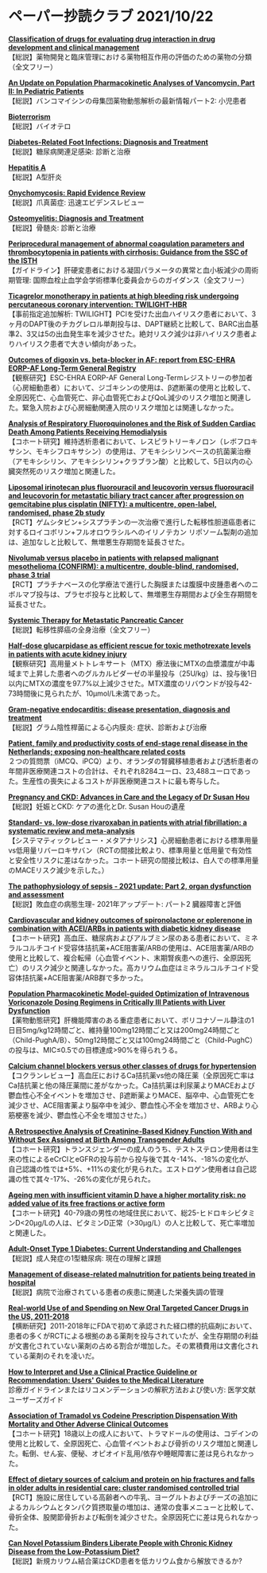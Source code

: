 # ペーパー抄読クラブ 2021/10/22

[**Classification of drugs for evaluating drug interaction in drug development and clinical management**](https://pubmed.ncbi.nlm.nih.gov/34666290/)  
【総説】薬物開発と臨床管理における薬物相互作用の評価のための薬物の分類（全文フリー）

[**An Update on Population Pharmacokinetic Analyses of Vancomycin, Part II: In Pediatric Patients**](https://pubmed.ncbi.nlm.nih.gov/34671937/)  
【総説】バンコマイシンの母集団薬物動態解析の最新情報パート2: 小児患者

[**Bioterrorism**](https://pubmed.ncbi.nlm.nih.gov/34652097/)  
【総説】バイオテロ

[**Diabetes-Related Foot Infections: Diagnosis and Treatment**](https://pubmed.ncbi.nlm.nih.gov/34652105/)  
【総説】糖尿病関連足感染: 診断と治療

[**Hepatitis A**](https://pubmed.ncbi.nlm.nih.gov/34652109/)  
【総説】A型肝炎

[**Onychomycosis: Rapid Evidence Review**](https://pubmed.ncbi.nlm.nih.gov/34652111/)  
【総説】爪真菌症: 迅速エビデンスレビュー

[**Osteomyelitis: Diagnosis and Treatment**](https://pubmed.ncbi.nlm.nih.gov/34652112/)  
【総説】骨髄炎: 診断と治療

[**Periprocedural management of abnormal coagulation parameters and thrombocytopenia in patients with cirrhosis: Guidance from the SSC of the ISTH**](https://pubmed.ncbi.nlm.nih.gov/34661370/)  
【ガイドライン】肝硬変患者における凝固パラメータの異常と血小板減少の周術期管理: 国際血栓止血学会学術標準化委員会からのガイダンス（全文フリー）

[**Ticagrelor monotherapy in patients at high bleeding risk undergoing percutaneous coronary intervention: TWILIGHT-HBR**](https://pubmed.ncbi.nlm.nih.gov/34662382/)  
【事前指定追加解析: TWILIGHT】PCIを受けた出血ハイリスク患者において、3ヶ月のDAPT後のチカグレロル単剤投与は、DAPT継続と比較して、BARC出血基準2、3又は5の出血発生率を減少させた。絶対リスク減少は非ハイリスク患者よりハイリスク患者で大きい傾向があった。

[**Outcomes of digoxin vs. beta-blocker in AF: report from ESC-EHRA EORP-AF Long-Term General Registry**](https://pubmed.ncbi.nlm.nih.gov/34665249/)  
【観察研究】ESC-EHRA EORP-AF General Long-Termレジストリーの参加者（心房細動患者）において、ジゴキシンの使用は、β遮断薬の使用と比較して、全原因死亡、心血管死亡、非心血管死亡およびQoL減少のリスク増加と関連した。緊急入院および心房細動関連入院のリスク増加とは関連しなかった。

[**Analysis of Respiratory Fluoroquinolones and the Risk of Sudden Cardiac Death Among Patients Receiving Hemodialysis**](https://pubmed.ncbi.nlm.nih.gov/34668928/)  
【コホート研究】維持透析患者において、レスピラトリーキノロン（レボフロキサシン、モキシフロキサシン）の使用は、アモキシシリンベースの抗菌薬治療（アモキシシリン、アモキシシリン+クラブラン酸）と比較して、5日以内の心臓突然死のリスク増加と関連した。

[**Liposomal irinotecan plus fluorouracil and leucovorin versus fluorouracil and leucovorin for metastatic biliary tract cancer after progression on gemcitabine plus cisplatin (NIFTY): a multicentre, open-label, randomised, phase 2b study**](https://pubmed.ncbi.nlm.nih.gov/34656226/)  
【RCT】ゲムシタビン+シスプラチンの一次治療で進行した転移性胆道癌患者に対するロイコボリン+フルオロウラシルへのイリノテカン リポソーム製剤の追加は、追加なしと比較して、無増悪生存期間を延長させた。

[**Nivolumab versus placebo in patients with relapsed malignant mesothelioma (CONFIRM): a multicentre, double-blind, randomised, phase 3 trial**](https://pubmed.ncbi.nlm.nih.gov/34656227/)  
【RCT】プラチナベースの化学療法で進行した胸膜または腹膜中皮腫患者へのニボルマブ投与は、プラセボ投与と比較して、無増悪生存期間および全生存期間を延長させた。

[**Systemic Therapy for Metastatic Pancreatic Cancer**](https://pubmed.ncbi.nlm.nih.gov/34665339/)  
【総説】転移性膵癌の全身治療（全文フリー）

[**Half-dose glucarpidase as efficient rescue for toxic methotrexate levels in patients with acute kidney injury**](https://pubmed.ncbi.nlm.nih.gov/34669022/)  
【観察研究】高用量メトトレキサート（MTX）療法後にMTXの血漿濃度が中毒域まで上昇した患者へのグルカルピダーゼの半量投与（25U/kg）は、投与後1日以内にMTXの濃度を97.7%以上減少させた。MTX濃度のリバウンドが投与42-73時間後に見られたが、10μmol/L未満であった。

[**Gram-negative endocarditis: disease presentation, diagnosis and treatment**](https://pubmed.ncbi.nlm.nih.gov/34670255/)  
【総説】グラム陰性桿菌による心内膜炎: 症状、診断および治療

[**Patient, family and productivity costs of end-stage renal disease in the Netherlands; exposing non-healthcare related costs**](https://pubmed.ncbi.nlm.nih.gov/34656083/)  
２つの質問票（iMCQ、iPCQ）より、オランダの腎臓移植患者および透析患者の年間非医療関連コストの合計は、それぞれ8284ユーロ、23,488ユーロであった。生産性の喪失によるコストが非医療関連コストに最も寄与した。

[**Pregnancy and CKD: Advances in Care and the Legacy of Dr Susan Hou**](https://pubmed.ncbi.nlm.nih.gov/34656369/)  
【総説】妊娠とCKD: ケアの進化とDr. Susan Houの遺産

[**Standard- vs. low-dose rivaroxaban in patients with atrial fibrillation: a systematic review and meta-analysis**](https://pubmed.ncbi.nlm.nih.gov/34651200/)  
【システマティックレビュー・メタアナリシス】心房細動患者における標準用量vs低用量リバーロキサバン（RCTの間接比較より、標準用量と低用量で有効性と安全性リスクに差はなかった。コホート研究の間接比較は、白人での標準用量のMACEリスク減少を示した。）

[**The pathophysiology of sepsis - 2021 update: Part 2, organ dysfunction and assessment**](https://pubmed.ncbi.nlm.nih.gov/34651652/)  
【総説】敗血症の病態生理- 2021年アップデート: パート2 臓器障害と評価

[**Cardiovascular and kidney outcomes of spironolactone or eplerenone in combination with ACEI/ARBs in patients with diabetic kidney disease**](https://pubmed.ncbi.nlm.nih.gov/34655484/)  
【コホート研究】高血圧、糖尿病およびアルブミン尿のある患者において、ミネラルコルチコイド受容体拮抗薬+ACE阻害薬/ARBの使用は、ACE阻害薬/ARBの使用と比較して、複合転帰（心血管イベント、末期腎疾患への進行、全原因死亡）のリスク減少と関連しなかった。高カリウム血症はミネラルコルチコイド受容体拮抗薬+ACE阻害薬/ARB群で多かった。

[**Population Pharmacokinetic Model-guided Optimization of Intravenous Voriconazole Dosing Regimens in Critically Ill Patients with Liver Dysfunction**](https://pubmed.ncbi.nlm.nih.gov/34655497/)  
【薬物動態研究】肝機能障害のある重症患者において、ボリコナゾール静注の1日目5mg/kg12時間ごと、維持量100mg12時間ごと又は200mg24時間ごと（Child-PughA/B）、50mg12時間ごと又は100mg24時間ごと（Child-PughC）の投与は、MIC≤0.5での目標達成>90%を得られうる。

[**Calcium channel blockers versus other classes of drugs for hypertension**](https://pubmed.ncbi.nlm.nih.gov/34657281/)  
【コクランレビュー】高血圧におけるCa拮抗薬vs他の降圧薬（全原因死亡率はCa拮抗薬と他の降圧薬間に差がなかった。Ca拮抗薬は利尿薬よりMACEおよび鬱血性心不全イベントを増加させ、β遮断薬よりMACE、脳卒中、心血管死亡を減少させ、ACE阻害薬より脳卒中を減少、鬱血性心不全を増加させ、ARBより心筋梗塞を減少、鬱血性心不全を増加させた。）

[**A Retrospective Analysis of Creatinine-Based Kidney Function With and Without Sex Assigned at Birth Among Transgender Adults**](https://pubmed.ncbi.nlm.nih.gov/34668423/)  
【コホート研究】トランスジェンダーの成人のうち、テストステロン使用者は生来の性によるeCrClとeGFRの投与前から投与後で其々-14%、-18%の変化が、自己認識の性では+5%、+11%の変化が見られた。エストロゲン使用者は自己認識の性で其々-17%、-26%の変化が見られた。

[**Ageing men with insufficient vitamin D have a higher mortality risk: no added value of its free fractions or active form**](https://pubmed.ncbi.nlm.nih.gov/34662423/)  
【コホート研究】40-79歳の男性の地域住民において、総25-ヒドロキシビタミンD<20μg/Lの人は、ビタミンD正常（>30μg/L）の人と比較して、死亡率増加と関連した。

[**Adult-Onset Type 1 Diabetes: Current Understanding and Challenges**](https://pubmed.ncbi.nlm.nih.gov/34670785/)  
【総説】成人発症の1型糖尿病: 現在の理解と課題

[**Management of disease-related malnutrition for patients being treated in hospital**](https://pubmed.ncbi.nlm.nih.gov/34656286/)  
【総説】病院で治療されている患者の疾患に関連した栄養失調の管理

[**Real-world Use of and Spending on New Oral Targeted Cancer Drugs in the US, 2011-2018**](https://pubmed.ncbi.nlm.nih.gov/34661604/)  
【横断研究】2011-2018年にFDAで初めて承認された経口標的抗癌剤において、患者の多くがRCTによる根拠のある薬剤を投与されていたが、全生存期間の利益が文書化されていない薬剤の占める割合が増加した。その累積費用は文書化されている薬剤のそれを凌いだ。

[**How to Interpret and Use a Clinical Practice Guideline or Recommendation: Users' Guides to the Medical Literature**](https://pubmed.ncbi.nlm.nih.gov/34665198/)  
診療ガイドラインまたはリコメンデーションの解釈方法および使い方: 医学文献ユーザーズガイド

[**Association of Tramadol vs Codeine Prescription Dispensation With Mortality and Other Adverse Clinical Outcomes**](https://pubmed.ncbi.nlm.nih.gov/34665205/)  
【コホート研究】18歳以上の成人において、トラマドールの使用は、コデインの使用と比較して、全原因死亡、心血管イベントおよび骨折のリスク増加と関連した。転倒、せん妄、便秘、オピオイド乱用/依存や睡眠障害に差は見られなかった。

[**Effect of dietary sources of calcium and protein on hip fractures and falls in older adults in residential care: cluster randomised controlled trial**](https://pubmed.ncbi.nlm.nih.gov/34670754/)  
【RCT】施設に居住している高齢者への牛乳、ヨーグルトおよびチーズの追加によるカルシウムとタンパク質摂取量の増加は、通常の食事メニューと比較して、骨折全体、股関節骨折および転倒を減少させた。全原因死亡に差は見られなかった。

[**Can Novel Potassium Binders Liberate People with Chronic Kidney Disease from the Low-Potassium Diet?**](https://pubmed.ncbi.nlm.nih.gov/34670798/)  
【総説】新規カリウム結合薬はCKD患者を低カリウム食から解放できるか?